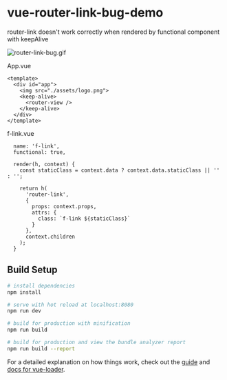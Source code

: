 # vue-router-link-bug-demo

router-link doesn't work correctly when rendered by functional component with keepAlive

![router-link-bug.gif](https://upload-images.jianshu.io/upload_images/252050-56ab6f579680300d.gif?imageMogr2/auto-orient/strip)

App.vue
```vue
<template>
  <div id="app">
    <img src="./assets/logo.png">
    <keep-alive>
      <router-view />
    </keep-alive>
  </div>
</template>
```

f-link.vue
```
  name: 'f-link',
  functional: true,

  render(h, context) {
    const staticClass = context.data ? context.data.staticClass || '' : '';

    return h(
      'router-link',
      {
        props: context.props,
        attrs: {
          class: `f-link ${staticClass}`
        }
      },
      context.children
    );
  }
```

## Build Setup

``` bash
# install dependencies
npm install

# serve with hot reload at localhost:8080
npm run dev

# build for production with minification
npm run build

# build for production and view the bundle analyzer report
npm run build --report
```

For a detailed explanation on how things work, check out the [guide](http://vuejs-templates.github.io/webpack/) and [docs for vue-loader](http://vuejs.github.io/vue-loader).
